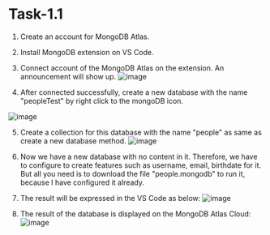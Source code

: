 # Task-1.1

1. Create an account for MongoDB Atlas.

2. Install MongoDB extension on VS Code.

3. Connect account of the MongoDB Atlas on the extension.
An announcement will show up.
![image](https://user-images.githubusercontent.com/101954600/190162320-261e51e9-52ff-4443-a602-e3f78748c68d.png)

4. After connected successfully, create a new database with the name "peopleTest" by right click to the mongoDB icon.

![image](https://user-images.githubusercontent.com/101954600/190163378-708679c4-568b-47c9-8af1-acd3f1614cf6.png)

5. Create a collection for this database with the name "people" as same as create a new database method.
![image](https://user-images.githubusercontent.com/101954600/190163717-d4fe59eb-a3ed-4310-8c1a-b2d3b2672df0.png)

6. Now we have a new database with no content in it. Therefore, we have to configure to create features such as username, email, birthdate for it.
But all you need is to download the file "people.mongodb" to run it, because I have configured it already. 

7. The result will be expressed in the VS Code as below:
![image](https://user-images.githubusercontent.com/101954600/190165623-a11a2ded-9816-4926-bdce-17f3c13f022f.png)

8. The result of the database is displayed on the MongoDB Atlas Cloud:
![image](https://user-images.githubusercontent.com/101954600/190166253-bd9b853a-1114-4f97-b83f-639e0642aabd.png)
